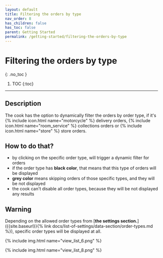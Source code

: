 ```yaml
---
layout: default
title: Filtering the orders by type
nav_order: 8
has_children: false
has_toc: false
parent: Getting Started
permalink: /getting-started/filtering-the-orders-by-type
---
```


# Filtering the orders by type
{: .no_toc }

1. TOC
{:toc}

---

## Description
The cook has the option to dynamically filter the orders by order type, if it's {% include icon.html name="motorcycle" %} delivery orders, {% include icon.html name="room_service" %} collections orders or {% include icon.html name="store" %} store orders.

## How to do that?
- by clicking on the specific order type, will trigger a dynamic filter for orders
- if the order type has <span class="text-grey-dk-400">**black color**</span>, that means that this type of orders will be displayed
- <span class="text-grey-dk-000">**grey color**</span> means skipping orders of those specific types, and they will be not displayed
- the cook can't disable all order types, because they will be not displayed any results 

## Warning
Depending on the allowed order types from [**the settings section.**]({{site.baseurl}}{% link docs/list-of-settings/data-section/order-types.md %}), specific order types will be displayed at all.


{% include img.html name="view_list_6.png" %}

{% include img.html name="view_list_8.png" %}
